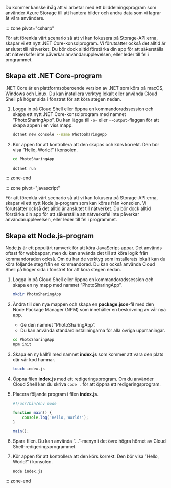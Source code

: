 Du kommer kanske ihåg att vi arbetar med ett bilddelningsprogram som använder Azure Storage till att hantera bilder och andra data som vi lagrar åt våra användare.

::: zone pivot="csharp"

För att förenkla vårt scenario så att vi kan fokusera på Storage-API:erna, skapar vi ett nytt .NET Core-konsolprogram. Vi förutsätter också det alltid är anslutet till nätverket. Du bör dock alltid förstärka din app för att säkerställa att nätverksfel inte påverkar användarupplevelsen, eller leder till fel i programmet.

## <a name="create-a-net-core-application"></a>Skapa ett .NET Core-program

.NET Core är en plattformsoberoende version av .NET som körs på macOS, Windows och Linux. Du kan installera verktyg lokalt eller använda Cloud Shell på höger sida i fönstret för att köra stegen nedan. 

1. Logga in på Cloud Shell eller öppna en kommandoradssession och skapa ett nytt .NET Core-konsolprogram med namnet ”PhotoSharingApp”. Du kan lägga till `-o`- eller `--output`-flaggan för att skapa appen i en viss mapp.

    ```bash
    dotnet new console --name PhotoSharingApp
    ```

1. Kör appen för att kontrollera att den skapas och körs korrekt. Den bör visa ”Hello, World!” i konsolen.

    ```bash
    cd PhotoSharingApp
    
    dotnet run
    ```
::: zone-end

::: zone pivot="javascript"

För att förenkla vårt scenario så att vi kan fokusera på Storage-API:erna, skapar vi ett nytt Node.js-program som kan köras från konsolen. Vi förutsätter också det alltid är anslutet till nätverket. Du bör dock alltid förstärka din app för att säkerställa att nätverksfel inte påverkar användarupplevelsen, eller leder till fel i programmet.

## <a name="create-a-nodejs-application"></a>Skapa ett Node.js-program

Node.js är ett populärt ramverk för att köra JavaScript-appar. Det används oftast för webbappar, men du kan använda det till att köra logik från kommandoraden också. Om du har de verktyg som installerats lokalt kan du köra följande steg från en kommandorad. Du kan också använda Cloud Shell på höger sida i fönstret för att köra stegen nedan.

1. Logga in på Cloud Shell eller öppna en kommandoradssession och skapa en ny mapp med namnet ”PhotoSharingApp”.

    ```bash
    mkdir PhotoSharingApp
    ```

1. Ändra till den nya mappen och skapa en **package.json**-fil med den Node Package Manager (NPM) som innehåller en beskrivning av vår nya app.
    - Ge den namnet ”PhotoSharingApp”.
    - Du kan använda standardinställningarna för alla övriga uppmaningar.

    ```bash
    cd PhotoSharingApp
    npm init
    ```

1. Skapa en ny källfil med namnet **index.js** som kommer att vara den plats där vår kod hamnar.

    ```bash
    touch index.js
    ```

1. Öppna filen **index.js** med ett redigeringsprogram. Om du använder Cloud Shell kan du skriva `code .` för att öppna ett redigeringsprogram.

1. Placera följande program i filen **index.js**.

    ```javascript
    #!/usr/bin/env node
    
    function main() {
        console.log('Hello, World!');
    }
    
    main();
    ```
1. Spara filen. Du kan använda ”...”-menyn i det övre högra hörnet av Cloud Shell-redigeringsprogrammet.

1. Kör appen för att kontrollera att den körs korrekt. Den bör visa ”Hello, World!” i konsolen.

    ```bash
    node index.js
    ```

::: zone-end